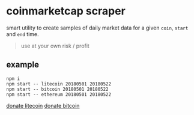 # coinmarketcap scraper

smart utility to create samples of daily market data for a given `coin`, `start` and `end` time.

> use at your own risk / profit


## example

```
npm i
npm start -- litecoin 20180501 20180522
npm start -- bitcoin 20180501 20180522
npm start -- ethereum 20180501 20180522
```

[donate litecoin](litecoin:LbGvb3yyWpo7kqtxzREdcHek9st6tGyqmb)
[donate bitcoin](bitcoin:35Hy1xYjsuGF47frqA9a8HJKhJQ9rcSV4j)
